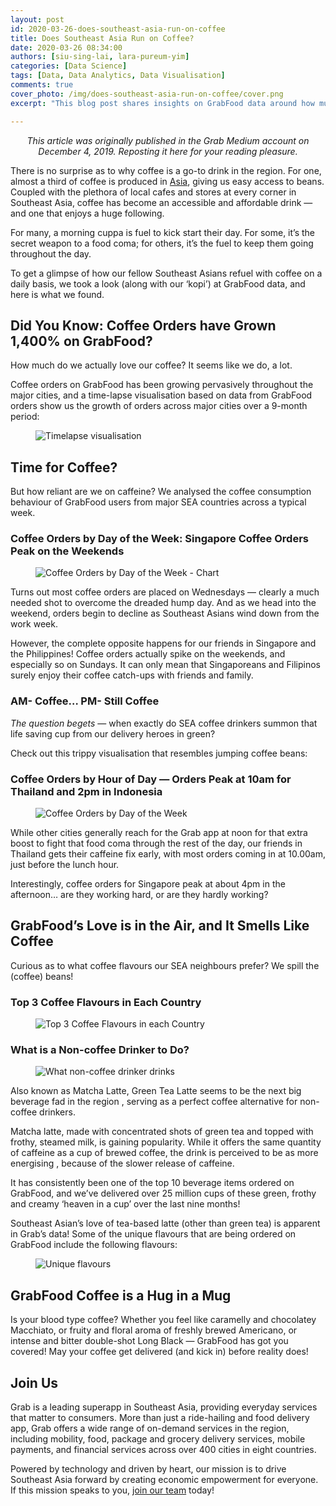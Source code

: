```yaml
---
layout: post
id: 2020-03-26-does-southeast-asia-run-on-coffee
title: Does Southeast Asia Run on Coffee?
date: 2020-03-26 08:34:00
authors: [siu-sing-lai, lara-pureum-yim]
categories: [Data Science]
tags: [Data, Data Analytics, Data Visualisation]
comments: true
cover_photo: /img/does-southeast-asia-run-on-coffee/cover.png
excerpt: "This blog post shares insights on GrabFood data around how much our fellow Southeast Asians love coffee."

---
```


<p align="center"><i>This article was originally published in the Grab Medium account on December 4, 2019. Reposting it here for your reading pleasure.</i></p>

There is no surprise as to why coffee is a go-to drink in the region. For one, almost a third of coffee is produced in [Asia](https://utzcertified.org/en/aboututzcertified/136-general-stories-coffee/asia8/2155-coffee-asia), giving us easy access to beans. Coupled with the plethora of local cafes and stores at every corner in Southeast Asia, coffee has become an accessible and affordable drink — and one that enjoys a huge following.

For many, a morning cuppa is fuel to kick start their day. For some, it’s the secret weapon to a food coma; for others, it’s the fuel to keep them going throughout the day.

To get a glimpse of how our fellow Southeast Asians refuel with coffee on a daily basis, we took a look (along with our ‘kopi’) at GrabFood data, and here is what we found.

## Did You Know: Coffee Orders have Grown 1,400% on GrabFood?

How much do we actually love our coffee? It seems like we do, a lot.

Coffee orders on GrabFood has been growing pervasively throughout the major cities, and a time-lapse visualisation based on data from GrabFood orders show us the growth of orders across major cities over a 9-month period:

<div class="post-image-section"><figure>
  <img src="/img/does-southeast-asia-run-on-coffee/image1.gif" alt="Timelapse visualisation">
</figure></div>

## Time for Coffee?

But how reliant are we on caffeine? We analysed the coffee consumption behaviour of GrabFood users from major SEA countries across a typical week.

### Coffee Orders by Day of the Week: Singapore Coffee Orders Peak on the Weekends

<div class="post-image-section"><figure>
  <img src="/img/does-southeast-asia-run-on-coffee/image2.png" alt="Coffee Orders by Day of the Week - Chart">
</figure></div>


Turns out most coffee orders are placed on Wednesdays — clearly a much needed shot to overcome the dreaded hump day. And as we head into the weekend, orders begin to decline as Southeast Asians wind down from the work week.

However, the complete opposite happens for our friends in Singapore and the Philippines! Coffee orders actually spike on the weekends, and especially so on Sundays. It can only mean that Singaporeans and Filipinos surely enjoy their coffee catch-ups with friends and family.

### AM- Coffee… PM- Still Coffee

*The question begets* — when exactly do SEA coffee drinkers summon that life saving cup from our delivery heroes in green?

Check out this trippy visualisation that resembles jumping coffee beans:

### Coffee Orders by Hour of Day — Orders Peak at 10am for Thailand and 2pm in Indonesia

<div class="post-image-section"><figure>
  <img src="/img/does-southeast-asia-run-on-coffee/image3.gif" alt="Coffee Orders by Day of the Week">
</figure></div>

While other cities generally reach for the Grab app at noon for that extra boost to fight that food coma through the rest of the day, our friends in Thailand gets their caffeine fix early, with most orders coming in at 10.00am, just before the lunch hour.

Interestingly, coffee orders for Singapore peak at about 4pm in the afternoon… are they working hard, or are they hardly working?

## GrabFood’s Love is in the Air, and It Smells Like Coffee

Curious as to what coffee flavours our SEA neighbours prefer? We spill the (coffee) beans!

### Top 3 Coffee Flavours in Each Country

<div class="post-image-section"><figure>
  <img src="/img/does-southeast-asia-run-on-coffee/image4.png" alt="Top 3 Coffee Flavours in each Country">
</figure></div>

### What is a Non-coffee Drinker to Do?

<div class="post-image-section"><figure>
  <img src="/img/does-southeast-asia-run-on-coffee/image5.png" alt="What non-coffee drinker drinks">
</figure></div>

Also known as Matcha Latte, Green Tea Latte seems to be the next big beverage fad in the region , serving as a perfect coffee alternative for non-coffee drinkers.

Matcha latte, made with concentrated shots of green tea and topped with frothy, steamed milk, is gaining popularity. While it offers the same quantity of caffeine as a cup of brewed coffee, the drink is perceived to be as more energising , because of the slower release of caffeine.

It has consistently been one of the top 10 beverage items ordered on GrabFood, and we’ve delivered over 25 million cups of these green, frothy and creamy ‘heaven in a cup’ over the last nine months!

Southeast Asian’s love of tea-based latte (other than green tea) is apparent in Grab’s data! Some of the unique flavours that are being ordered on GrabFood include the following flavours:

<div class="post-image-section"><figure>
  <img src="/img/does-southeast-asia-run-on-coffee/image6.png" alt="Unique flavours">
</figure></div>

## GrabFood Coffee is a Hug in a Mug

Is your blood type coffee? Whether you feel like caramelly and chocolatey Macchiato, or fruity and floral aroma of freshly brewed Americano, or intense and bitter double-shot Long Black — GrabFood has got you covered! May your coffee get delivered (and kick in) before reality does!

## Join Us

Grab is a leading superapp in Southeast Asia, providing everyday services that matter to consumers. More than just a ride-hailing and food delivery app, Grab offers a wide range of on-demand services in the region, including mobility, food, package and grocery delivery services, mobile payments, and financial services across over 400 cities in eight countries.

Powered by technology and driven by heart, our mission is to drive Southeast Asia forward by creating economic empowerment for everyone. If this mission speaks to you, [join our team](https://grab.careers/) today! 
